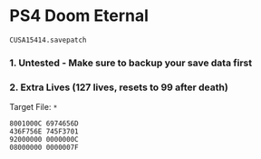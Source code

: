 # PS4 Doom Eternal

`CUSA15414.savepatch`

### 1. Untested - Make sure to backup your save data first
### 2. Extra Lives (127 lives, resets to 99 after death)

Target File: `*`

```
8001000C 6974656D
436F756E 745F3701
92000000 0000000C
08000000 0000007F
```

